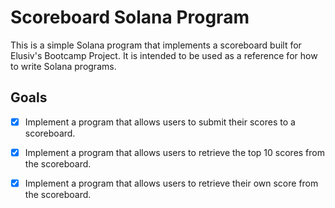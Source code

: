 # Scoreboard Solana Program

This is a simple Solana program that implements a scoreboard built for Elusiv's Bootcamp Project. It is intended to be used as a reference for how to write Solana programs.

## Goals

- [x] Implement a program that allows users to submit their scores to a scoreboard.
- [x] Implement a program that allows users to retrieve the top 10 scores from the scoreboard.
- [x] Implement a program that allows users to retrieve their own score from the scoreboard.



